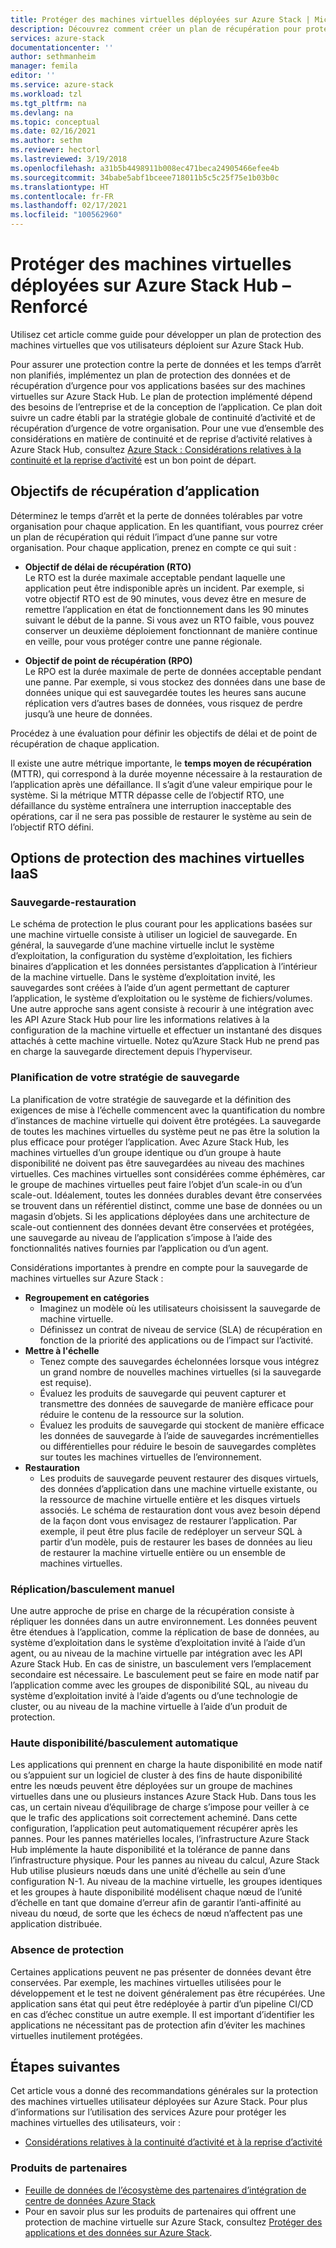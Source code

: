```yaml
---
title: Protéger des machines virtuelles déployées sur Azure Stack | Microsoft Docs
description: Découvrez comment créer un plan de récupération pour protéger les machines virtuelles déployées sur Azure Stack contre la perte de données et les temps d’arrêt non planifiés.
services: azure-stack
documentationcenter: ''
author: sethmanheim
manager: femila
editor: ''
ms.service: azure-stack
ms.workload: tzl
ms.tgt_pltfrm: na
ms.devlang: na
ms.topic: conceptual
ms.date: 02/16/2021
ms.author: sethm
ms.reviewer: hectorl
ms.lastreviewed: 3/19/2018
ms.openlocfilehash: a31b5b4498911b008ec471beca24905466efee4b
ms.sourcegitcommit: 34babe5abf1bceee718011b5c5c25f75e1b03b0c
ms.translationtype: HT
ms.contentlocale: fr-FR
ms.lasthandoff: 02/17/2021
ms.locfileid: "100562960"
---
```

# <a name="protect-vms-deployed-on-azure-stack-hub---ruggedized"></a>Protéger des machines virtuelles déployées sur Azure Stack Hub – Renforcé

Utilisez cet article comme guide pour développer un plan de protection des machines virtuelles que vos utilisateurs déploient sur Azure Stack Hub.

Pour assurer une protection contre la perte de données et les temps d’arrêt non planifiés, implémentez un plan de protection des données et de récupération d’urgence pour vos applications basées sur des machines virtuelles sur Azure Stack Hub. Le plan de protection implémenté dépend des besoins de l’entreprise et de la conception de l’application. Ce plan doit suivre un cadre établi par la stratégie globale de continuité d’activité et de récupération d’urgence de votre organisation. Pour une vue d’ensemble des considérations en matière de continuité et de reprise d’activité relatives à Azure Stack Hub, consultez [Azure Stack : Considérations relatives à la continuité et la reprise d’activité](https://azure.microsoft.com/resources/azure-stack-considerations-for-business-continuity-and-disaster-recovery/) est un bon point de départ.

## <a name="application-recovery-objectives"></a>Objectifs de récupération d’application

Déterminez le temps d’arrêt et la perte de données tolérables par votre organisation pour chaque application. En les quantifiant, vous pourrez créer un plan de récupération qui réduit l’impact d’une panne sur votre organisation. Pour chaque application, prenez en compte ce qui suit :

- **Objectif de délai de récupération (RTO)** \
    Le RTO est la durée maximale acceptable pendant laquelle une application peut être indisponible après un incident. Par exemple, si votre objectif RTO est de 90 minutes, vous devez être en mesure de remettre l’application en état de fonctionnement dans les 90 minutes suivant le début de la panne. Si vous avez un RTO faible, vous pouvez conserver un deuxième déploiement fonctionnant de manière continue en veille, pour vous protéger contre une panne régionale.

- **Objectif de point de récupération (RPO)** \
    Le RPO est la durée maximale de perte de données acceptable pendant une panne. Par exemple, si vous stockez des données dans une base de données unique qui est sauvegardée toutes les heures sans aucune réplication vers d’autres bases de données, vous risquez de perdre jusqu’à une heure de données.

Procédez à une évaluation pour définir les objectifs de délai et de point de récupération de chaque application.

Il existe une autre métrique importante, le **temps moyen de récupération** (MTTR), qui correspond à la durée moyenne nécessaire à la restauration de l’application après une défaillance. Il s’agit d’une valeur empirique pour le système. Si la métrique MTTR dépasse celle de l’objectif RTO, une défaillance du système entraînera une interruption inacceptable des opérations, car il ne sera pas possible de restaurer le système au sein de l’objectif RTO défini.

## <a name="protection-options-for-iaas-vms"></a>Options de protection des machines virtuelles IaaS

### <a name="backup-restore"></a>Sauvegarde-restauration

Le schéma de protection le plus courant pour les applications basées sur une machine virtuelle consiste à utiliser un logiciel de sauvegarde. En général, la sauvegarde d’une machine virtuelle inclut le système d’exploitation, la configuration du système d’exploitation, les fichiers binaires d’application et les données persistantes d’application à l’intérieur de la machine virtuelle. Dans le système d’exploitation invité, les sauvegardes sont créées à l’aide d’un agent permettant de capturer l’application, le système d’exploitation ou le système de fichiers/volumes. Une autre approche sans agent consiste à recourir à une intégration avec les API Azure Stack Hub pour lire les informations relatives à la configuration de la machine virtuelle et effectuer un instantané des disques attachés à cette machine virtuelle. Notez qu’Azure Stack Hub ne prend pas en charge la sauvegarde directement depuis l’hyperviseur.

### <a name="planning-your-backup-strategy"></a>Planification de votre stratégie de sauvegarde

La planification de votre stratégie de sauvegarde et la définition des exigences de mise à l’échelle commencent avec la quantification du nombre d’instances de machine virtuelle qui doivent être protégées. La sauvegarde de toutes les machines virtuelles du système peut ne pas être la solution la plus efficace pour protéger l’application. Avec Azure Stack Hub, les machines virtuelles d’un groupe identique ou d’un groupe à haute disponibilité ne doivent pas être sauvegardées au niveau des machines virtuelles. Ces machines virtuelles sont considérées comme éphémères, car le groupe de machines virtuelles peut faire l’objet d’un scale-in ou d’un scale-out. Idéalement, toutes les données durables devant être conservées se trouvent dans un référentiel distinct, comme une base de données ou un magasin d’objets. Si les applications déployées dans une architecture de scale-out contiennent des données devant être conservées et protégées, une sauvegarde au niveau de l’application s’impose à l’aide des fonctionnalités natives fournies par l’application ou d’un agent.

Considérations importantes à prendre en compte pour la sauvegarde de machines virtuelles sur Azure Stack :

- **Regroupement en catégories**
  - Imaginez un modèle où les utilisateurs choisissent la sauvegarde de machine virtuelle.
  - Définissez un contrat de niveau de service (SLA) de récupération en fonction de la priorité des applications ou de l’impact sur l’activité.
- **Mettre à l'échelle**
  - Tenez compte des sauvegardes échelonnées lorsque vous intégrez un grand nombre de nouvelles machines virtuelles (si la sauvegarde est requise).
  - Évaluez les produits de sauvegarde qui peuvent capturer et transmettre des données de sauvegarde de manière efficace pour réduire le contenu de la ressource sur la solution.
  - Évaluez les produits de sauvegarde qui stockent de manière efficace les données de sauvegarde à l’aide de sauvegardes incrémentielles ou différentielles pour réduire le besoin de sauvegardes complètes sur toutes les machines virtuelles de l’environnement.
- **Restauration**
  - Les produits de sauvegarde peuvent restaurer des disques virtuels, des données d’application dans une machine virtuelle existante, ou la ressource de machine virtuelle entière et les disques virtuels associés. Le schéma de restauration dont vous avez besoin dépend de la façon dont vous envisagez de restaurer l’application. Par exemple, il peut être plus facile de redéployer un serveur SQL à partir d’un modèle, puis de restaurer les bases de données au lieu de restaurer la machine virtuelle entière ou un ensemble de machines virtuelles.

### <a name="replicationmanual-failover"></a>Réplication/basculement manuel

Une autre approche de prise en charge de la récupération consiste à répliquer les données dans un autre environnement. Les données peuvent être étendues à l’application, comme la réplication de base de données, au système d’exploitation dans le système d’exploitation invité à l’aide d’un agent, ou au niveau de la machine virtuelle par intégration avec les API Azure Stack Hub. En cas de sinistre, un basculement vers l’emplacement secondaire est nécessaire. Le basculement peut se faire en mode natif par l’application comme avec les groupes de disponibilité SQL, au niveau du système d’exploitation invité à l’aide d’agents ou d’une technologie de cluster, ou au niveau de la machine virtuelle à l’aide d’un produit de protection.

### <a name="high-availabilityautomatic-failover"></a>Haute disponibilité/basculement automatique

Les applications qui prennent en charge la haute disponibilité en mode natif ou s’appuient sur un logiciel de cluster à des fins de haute disponibilité entre les nœuds peuvent être déployées sur un groupe de machines virtuelles dans une ou plusieurs instances Azure Stack Hub. Dans tous les cas, un certain niveau d’équilibrage de charge s’impose pour veiller à ce que le trafic des applications soit correctement acheminé. Dans cette configuration, l’application peut automatiquement récupérer après les pannes. Pour les pannes matérielles locales, l’infrastructure Azure Stack Hub implémente la haute disponibilité et la tolérance de panne dans l’infrastructure physique. Pour les pannes au niveau du calcul, Azure Stack Hub utilise plusieurs nœuds dans une unité d’échelle au sein d’une configuration N-1. Au niveau de la machine virtuelle, les groupes identiques et les groupes à haute disponibilité modélisent chaque nœud de l’unité d’échelle en tant que domaine d’erreur afin de garantir l’anti-affinité au niveau du nœud, de sorte que les échecs de nœud n’affectent pas une application distribuée.

### <a name="no-protection"></a>Absence de protection

Certaines applications peuvent ne pas présenter de données devant être conservées. Par exemple, les machines virtuelles utilisées pour le développement et le test ne doivent généralement pas être récupérées. Une application sans état qui peut être redéployée à partir d’un pipeline CI/CD en cas d’échec constitue un autre exemple. Il est important d’identifier les applications ne nécessitant pas de protection afin d’éviter les machines virtuelles inutilement protégées.

<!-- ## Recommended topologies

Important considerations for your Azure Stack deployment: -->

## <a name="next-steps"></a>Étapes suivantes

Cet article vous a donné des recommandations générales sur la protection des machines virtuelles utilisateur déployées sur Azure Stack. Pour plus d’informations sur l’utilisation des services Azure pour protéger les machines virtuelles des utilisateurs, voir :

- [Considérations relatives à la continuité d’activité et à la reprise d’activité](https://azure.microsoft.com/resources/azure-stack-considerations-for-business-continuity-and-disaster-recovery/)

### <a name="partner-products"></a>Produits de partenaires

- [Feuille de données de l’écosystème des partenaires d’intégration de centre de données Azure Stack](https://azure.microsoft.com/resources/azure-stack-datacenter-integration-partners/)
- Pour en savoir plus sur les produits de partenaires qui offrent une protection de machine virtuelle sur Azure Stack, consultez [Protéger des applications et des données sur Azure Stack](https://azure.microsoft.com/blog/protecting-applications-and-data-on-azure-stack/).
